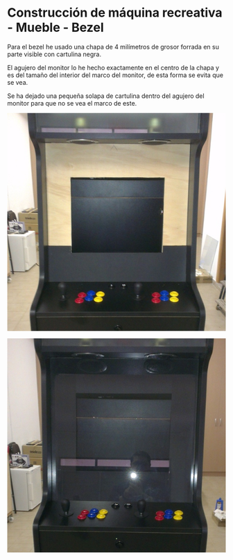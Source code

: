 # Construcción de máquina recreativa - Mueble - Bezel

Para el bezel he usado una chapa de 4 milímetros de grosor forrada en su parte visible con cartulina negra.

El agujero del monitor lo he hecho exactamente en el centro de la chapa y es del tamaño del interior del marco del monitor, de esta forma se evita que se vea.

Se ha dejado una pequeña solapa de cartulina dentro del agujero del monitor para que no se vea el marco de este.

![Mueble_22](../imagenes/recreativa/Mueble_22.jpg "Bezel con la parte de abajo forrada")

![Mueble_23](../imagenes/recreativa/Mueble_23.jpg "Bezel acabado y montado")

